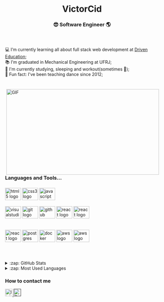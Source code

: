 
<div align="center">
  <h1>VictorCid</h1>
  <h3>😎 Software Engineer 🌎</h3><br>
</div>


###

<p align="left">
💻 I’m currently learning all about full stack web development at <a target="_blank" href="https://www.linkedin.com/school/driven-education">Driven Education</a>;<br>
📚 I'm graduated in Mechanical Engineering at UFRJ;<br>
🌱 I'm currently studying, sleeping and workout(sometimes 💪);<br>
🎲 Fun fact: I've been teaching dance since 2012;<br>
<br>

###

<img align="right" alt="GIF" src="https://blog.bsource.com.br/assets/img/programador.gif" width="500" height="280" />

<h3 align="left">Languages and Tools...</h3>

###

<div align="left">
  <img src="https://cdn.jsdelivr.net/gh/devicons/devicon/icons/html5/html5-original.svg" height="40" width="52" alt="html5 logo"  />
  <img src="https://cdn.jsdelivr.net/gh/devicons/devicon/icons/css3/css3-original.svg" height="40" width="52" alt="css3 logo"  />
  <img src="https://cdn.jsdelivr.net/gh/devicons/devicon/icons/javascript/javascript-original.svg" height="40" width="52" alt="javascript logo"  />
  <br>
  <br>
  <img src="https://cdn.jsdelivr.net/gh/devicons/devicon/icons/visualstudio/visualstudio-plain.svg" height="40" width="52" alt="visualstudio logo"  />
  <img src="https://cdn.jsdelivr.net/gh/devicons/devicon/icons/git/git-original.svg" height="40" width="52" alt="git logo"  />
  <img src="https://cdn.jsdelivr.net/gh/devicons/devicon/icons/github/github-original.svg" height="40" width="52" alt="github logo"  />
  <img src="https://cdn.jsdelivr.net/gh/devicons/devicon/icons/react/react-original.svg" height="40" width="52" alt="react logo"  />
  <img src="https://cdn.jsdelivr.net/gh/devicons/devicon/icons/mongodb/mongodb-original.svg" height="40" width="52" alt="react logo"  />
  
</div>
<br>
  <br>

<div align="left">
  <img src="https://cdn.jsdelivr.net/gh/devicons/devicon/icons/react/react-original.svg" height="40" width="52" alt="react logo"  />
  <img src="https://www.vectorlogo.zone/logos/postgresql/postgresql-icon.svg" height="40" width="52" alt="postgres logo"  />
  <img src="https://www.vectorlogo.zone/logos/docker/docker-icon.svg" height="40" width="52" alt="docker logo"  />
  <img src="https://www.vectorlogo.zone/logos/amazon_aws/amazon_aws-ar21.svg" height="40" width="52" alt="aws logo"  />
  <img src="https://camo.githubusercontent.com/fd37a0ed465d6e14411705324a0d21739377f54ab6d0ae146c68fca8777e16c7/68747470733a2f2f63646e2e6a7364656c6976722e6e65742f67682f64657669636f6e732f64657669636f6e2f69636f6e732f6a6573742f6a6573742d706c61696e2e737667" height="40" width="52" alt="aws logo"  />
  
</div>

###

###
<br>
<br>
<details>
  <summary>:zap: GitHub Stats</summary>

  <img align="left" alt="Victor's GitHub Stats" src="https://github-readme-stats.vercel.app/api?username=VictorHugoCid&show_icons=true&hide_border=true" />

</details>

<details>
  <summary>:zap: Most Used Languages</summary>

<img align="left" alt="Victor's GitHub Top Languages" src="https://github-readme-stats.vercel.app/api/top-langs/?username=VictorHugoCid" />

</details>

<h3 align="left">How to contact me</h3>

<a href="https://www.linkedin.com/in/victorcid/" target="_blank">
    <img src="https://img.shields.io/static/v1?message=LinkedIn&logo=linkedin&label=&color=0077B5&logoColor=white&labelColor=&style=for-the-badge" height="24" alt="linkedin logo"  />
  </a>
  <a href="" target="_blank">
    <img src="https://img.shields.io/static/v1?message=victorcidpereira@gmail.com&logo=Gmail&label=&color=B02C3A&logoColor=white&labelColor=&style=for-the-badge" height="24" alt="Gmail logo"  />
  </a>


###








<!--
**VictorHugoCid/VictorHugoCid** is a ✨ _special_ ✨ repository because its `README.md` (this file) appears on your GitHub profile.

Here are some ideas to get you started:

- 🔭 I’m currently working on ...
- 🌱 I’m currently learning ...
- 👯 I’m looking to collaborate on ...
- 🤔 I’m looking for help with ...
- 💬 Ask me about ...
- 📫 How to reach me: ...
- 😄 Pronouns: ...
- ⚡ Fun fact: ...
-->
